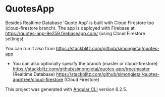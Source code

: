 # QuotesApp

Besides Realtime Database 'Quote App' is built with Cloud Firestore too (cloud-firestore branch).
The app is deployed with Firebase at https://quotes-app-9e259.firebaseapp.com/ (using Cloud Firestore settings)

You can run it also from https://stackblitz.com/github/simongjetaj/quotes-app
* You can also optionally specify the branch (master or cloud-firestore) 
https://stackblitz.com/github/simongjetaj/quotes-app/tree/master (Realtime Database)
https://stackblitz.com/github/simongjetaj/quotes-app/tree/cloud-firestore (Cloud Firestore)

This project was generated with [Angular CLI](https://github.com/angular/angular-cli) version 6.2.5.
